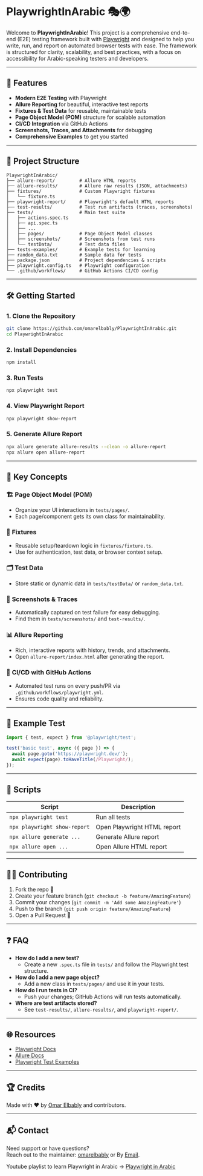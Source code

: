 
# PlaywrightInArabic 🎭🌍

Welcome to **PlaywrightInArabic**! This project is a comprehensive end-to-end (E2E) testing framework built with [Playwright](https://playwright.dev/) and designed to help you write, run, and report on automated browser tests with ease. The framework is structured for clarity, scalability, and best practices, with a focus on accessibility for Arabic-speaking testers and developers.

---

## 🚀 Features

- **Modern E2E Testing** with Playwright
- **Allure Reporting** for beautiful, interactive test reports
- **Fixtures & Test Data** for reusable, maintainable tests
- **Page Object Model (POM)** structure for scalable automation
- **CI/CD Integration** via GitHub Actions
- **Screenshots, Traces, and Attachments** for debugging
- **Comprehensive Examples** to get you started

---

## 📁 Project Structure

```
PlaywrightInArabic/
├── allure-report/         # Allure HTML reports
├── allure-results/        # Allure raw results (JSON, attachments)
├── fixtures/              # Custom Playwright fixtures
│   └── fixture.ts
├── playwright-report/     # Playwright's default HTML reports
├── test-results/          # Test run artifacts (traces, screenshots)
├── tests/                 # Main test suite
│   ├── actions.spec.ts
│   ├── api.spec.ts
│   ├── ...
│   ├── pages/             # Page Object Model classes
│   ├── screenshots/       # Screenshots from test runs
│   └── testData/          # Test data files
├── tests-examples/        # Example tests for learning
├── random_data.txt        # Sample data for tests
├── package.json           # Project dependencies & scripts
├── playwright.config.ts   # Playwright configuration
└── .github/workflows/     # GitHub Actions CI/CD config
```

---

## 🛠️ Getting Started

### 1. **Clone the Repository**

```bash
git clone https://github.com/omarelbably/PlaywrightInArabic.git
cd PlaywrightInArabic
```

### 2. **Install Dependencies**

```bash
npm install
```

### 3. **Run Tests**

```bash
npx playwright test
```

### 4. **View Playwright Report**

```bash
npx playwright show-report
```

### 5. **Generate Allure Report**

```bash
npx allure generate allure-results --clean -o allure-report
npx allure open allure-report
```

---

## 🧩 Key Concepts

### 🏗️ **Page Object Model (POM)**
- Organize your UI interactions in `tests/pages/`.
- Each page/component gets its own class for maintainability.

### 🧪 **Fixtures**
- Reusable setup/teardown logic in `fixtures/fixture.ts`.
- Use for authentication, test data, or browser context setup.

### 🗂️ **Test Data**
- Store static or dynamic data in `tests/testData/` or `random_data.txt`.

### 📸 **Screenshots & Traces**
- Automatically captured on test failure for easy debugging.
- Find them in `tests/screenshots/` and `test-results/`.

### 📊 **Allure Reporting**
- Rich, interactive reports with history, trends, and attachments.
- Open `allure-report/index.html` after generating the report.

### 🤖 **CI/CD with GitHub Actions**
- Automated test runs on every push/PR via `.github/workflows/playwright.yml`.
- Ensures code quality and reliability.

---

## 📜 Example Test

```typescript
import { test, expect } from '@playwright/test';

test('basic test', async ({ page }) => {
  await page.goto('https://playwright.dev/');
  await expect(page).toHaveTitle(/Playwright/);
});
```

---

## 📝 Scripts

| Script                        | Description                       |
|-------------------------------|-----------------------------------|
| `npx playwright test`         | Run all tests                     |
| `npx playwright show-report`  | Open Playwright HTML report        |
| `npx allure generate ...`     | Generate Allure report             |
| `npx allure open ...`         | Open Allure HTML report            |

---

## 🧑‍💻 Contributing

1. Fork the repo 🍴
2. Create your feature branch (`git checkout -b feature/AmazingFeature`)
3. Commit your changes (`git commit -m 'Add some AmazingFeature'`)
4. Push to the branch (`git push origin feature/AmazingFeature`)
5. Open a Pull Request 🚀

---

## ❓ FAQ

- **How do I add a new test?**
  - Create a new `.spec.ts` file in `tests/` and follow the Playwright test structure.
- **How do I add a new page object?**
  - Add a new class in `tests/pages/` and use it in your tests.
- **How do I run tests in CI?**
  - Push your changes; GitHub Actions will run tests automatically.
- **Where are test artifacts stored?**
  - See `test-results/`, `allure-results/`, and `playwright-report/`.

---

## 🌐 Resources

- [Playwright Docs](https://playwright.dev/)
- [Allure Docs](https://docs.qameta.io/allure/)
- [Playwright Test Examples](https://github.com/microsoft/playwright-test)

---

## 🏆 Credits

Made with ❤️ by [Omar Elbably](https://github.com/omarelbably) and contributors.

---

## 📬 Contact

Need support or have questions?  
Reach out to the maintainer: [omarelbably](https://github.com/omarelbably) or By [Email](omaroelbably@gmail.com).

Youtube playlist to learn Playwright in Arabic -> [Playwright in Arabic](https://www.youtube.com/playlist?list=PLRhDWHbfIeMYC-Ejg0uRN6Xbwg_uEuOdx)

